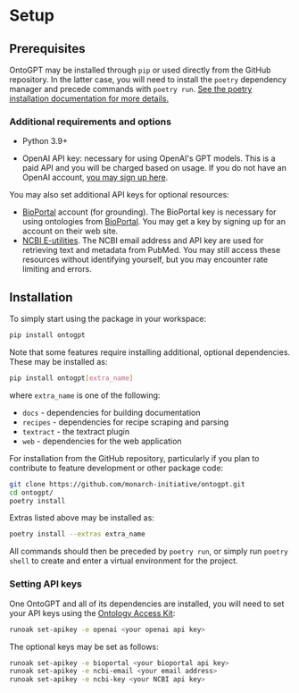 # Setup

## Prerequisites

OntoGPT may be installed through `pip` or used directly from the GitHub repository. In the latter case, you will need to install the `poetry` dependency manager and precede commands with `poetry run`. [See the poetry installation documentation for more details.](https://python-poetry.org/docs/#installation)

### Additional requirements and options

* Python 3.9+

* OpenAI API key: necessary for using OpenAI's GPT models. This is a paid API and you will be charged based on usage. If you do not have an OpenAI account, [you may sign up here](https://platform.openai.com/signup).

You may also set additional API keys for optional resources:

* [BioPortal](https://bioportal.bioontology.org/) account (for grounding). The BioPortal key is necessary for using ontologies from [BioPortal](https://bioportal.bioontology.org/). You may get a key by signing up for an account on their web site.
* [NCBI E-utilities](https://ncbiinsights.ncbi.nlm.nih.gov/2017/11/02/new-api-keys-for-the-e-utilities/). The NCBI email address and API key are used for retrieving text and metadata from PubMed. You may still access these resources without identifying yourself, but you may encounter rate limiting and errors.

## Installation

To simply start using the package in your workspace:

```bash
pip install ontogpt
```

Note that some features require installing additional, optional dependencies. These may be installed as:

```bash
pip install ontogpt[extra_name]
```

where `extra_name` is one of the following:

* `docs` - dependencies for building documentation
* `recipes` - dependencies for recipe scraping and parsing
* `textract` - the textract plugin
* `web` - dependencies for the web application

For installation from the GitHub repository, particularly if you plan to contribute to feature development or other package code:

```bash
git clone https://github.com/monarch-initiative/ontogpt.git
cd ontogpt/
poetry install
```

Extras listed above may be installed as:

```bash
poetry install --extras extra_name
```

All commands should then be preceded by `poetry run`, or simply run `poetry shell` to create and enter a virtual environment for the project.

### Setting API keys

One OntoGPT and all of its dependencies are installed, you will need to set your API keys using the [Ontology Access Kit](https://github.com/INCATools/ontology-access-kit):

```bash
runoak set-apikey -e openai <your openai api key>
```

The optional keys may be set as follows:

```bash
runoak set-apikey -e bioportal <your bioportal api key>
runoak set-apikey -e ncbi-email <your email address>
runoak set-apikey -e ncbi-key <your NCBI api key>
```
